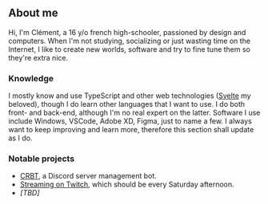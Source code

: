 ## About me
Hi, I'm Clément, a 16 y/o french high-schooler, passioned by design and computers.
When I'm not studying, socializing or just wasting time on the Internet, I like to create new worlds, software and try to fine tune them so they're extra nice.

### Knowledge
I mostly know and use TypeScript and other web technologies ([Svelte](https://svelte.dev) my beloved), though I do learn other languages that I want to use.
I do both front- and back-end, although I'm no real expert on the latter.
Software I use include Windows, VSCode, Adobe XD, Figma, just to name a few.
I always want to keep improving and learn more, therefore this section shall update as I do.

### Notable projects
- [CRBT](https://github.com/CRBT-Team/CRBT), a Discord server management bot.
- [Streaming on Twitch](https://twitch.tv/Clembs), which should be every Saturday afternoon.
- *[TBD]*
